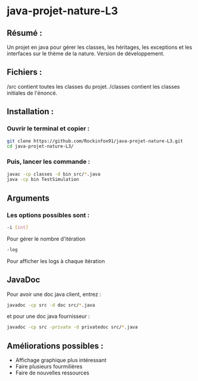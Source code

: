 # java-projet-nature-L3
## Résumé :
Un projet en java pour gérer les classes, les héritages, les exceptions et les interfaces sur le thème de la nature.
Version de développement.

## Fichiers :
/src contient toutes les classes du projet.
/classes contient les classes initiales de l'énoncé.

## Installation : 

### Ouvrir le terminal et copier :

```sh
git clone https://github.com/Rockinfox91/java-projet-nature-L3.git
cd java-projet-nature-L3/
```

### Puis, lancer les commande :
```sh
javac -cp classes -d bin src/*.java
java -cp bin TestSimulation
```

## Arguments
### Les options possibles sont :
```sh
-i [int]
```
Pour gérer le nombre d'itération

```sh
-log
```
Pour afficher les logs à chaque itération

## JavaDoc

Pour avoir une doc java client, entrez :
```sh
javadoc -cp src -d doc src/*.java
```
et pour une doc java fournisseur : 
```sh
javadoc -cp src -private -d privatedoc src/*.java
``` 

## Améliorations possibles :

- Affichage graphique plus intéressant
- Faire plusieurs fourmilières
- Faire de nouvelles ressources
